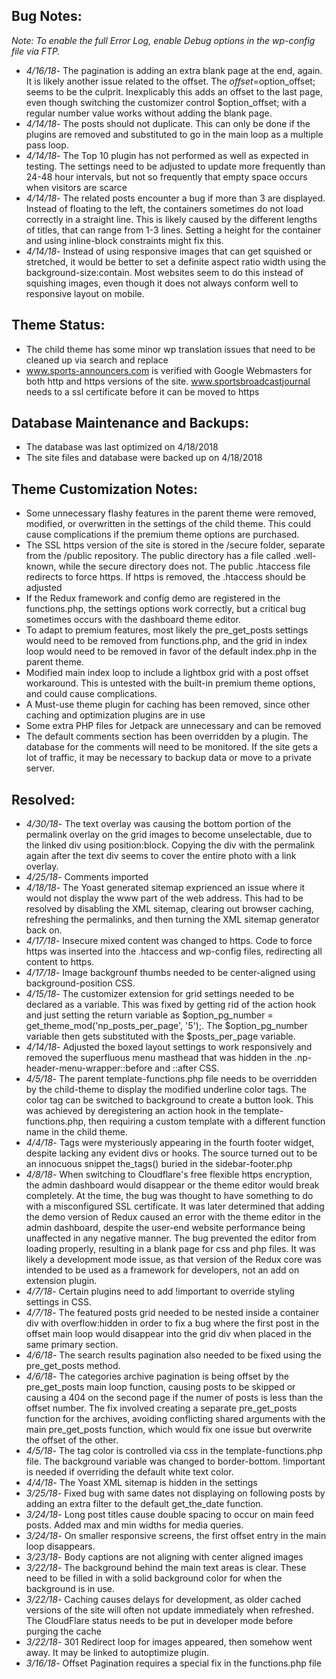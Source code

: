 ## Bug Notes: 

<em>Note: To enable the full Error Log, enable Debug options in the wp-config file via FTP.</em>

- *4/16/18*- The pagination is adding an extra blank page at the end, again.  It is likely another issue related to the offset.  The $offset=$option_offset; seems to be the culprit.  Inexplicably this adds an offset to the last page, even though switching the customizer control $option_offset; with a regular number value works without adding the blank page. 
- *4/14/18*- The posts should not duplicate.  This can only be done if the plugins are removed and substituted to go in the main loop as a multiple pass loop.
- *4/14/18*- The Top 10 plugin has not performed as well as expected in testing.  The settings need to be adjusted to update more frequently than 24-48 hour intervals, but not so frequently that empty space occurs when visitors are scarce
- *4/14/18*- The related posts encounter a bug if more than 3 are displayed.  Instead of floating to the left, the containers sometimes do not load correctly in a straight line.  This is likely caused by the different lengths of titles, that can range from 1-3 lines.  Setting a height for the container and using inline-block constraints might fix this.
- *4/14/18*- Instead of using responsive images that can get squished or stretched, it would be better to set a definite aspect ratio width using the background-size:contain.  Most websites seem to do this instead of squishing images, even though it does not always conform well to responsive layout on mobile.

## Theme Status:

- The child theme has some minor wp translation issues that need to be cleaned up via search and replace
- www.sports-announcers.com is verified with Google Webmasters for both http and https versions of the site.  www.sportsbroadcastjournal needs to a ssl certificate before it can be moved to https

## Database Maintenance and Backups:

- The database was last optimized on 4/18/2018
- The site files and database were backed up on 4/18/2018

## Theme Customization Notes:

- Some unnecessary flashy features in the parent theme were removed, modified, or overwritten in the settings of the child theme.  This could cause complications if the premium theme options are purchased.
- The SSL https version of the site is stored in the /secure folder, separate from the /public repository.  The public directory has a file called .well-known, while the secure directory does not.  The public .htaccess file redirects to force https. If https is removed, the .htaccess should be adjusted
- If the Redux framework and config demo are registered in the functions.php, the settings options work correctly, but a critical bug sometimes occurs with the dashboard theme editor.
- To adapt to premium features, most likely the pre_get_posts settings would need to be removed from functions.php, and the grid in index loop would need to be removed in favor of the default index.php in the parent theme.
- Modified main index loop to include a lightbox grid with a post offset workaround.  This is untested with the built-in premium theme options, and could cause complications.
- A Must-use theme plugin for caching has been removed, since other caching and optimization plugins are in use
- Some extra PHP files for Jetpack are unnecessary and can be removed
- The default comments section has been overridden by a plugin.  The database for the comments will need to be monitored.  If the site gets a lot of traffic, it may be necessary to backup data or move to a private server.

## Resolved:

- *4/30/18*- The text overlay was causing the bottom portion of the permalink overlay on the grid images to become unselectable, due to the linked div using position:block.  Copying the div with the permalink again after the text div seems to cover the entire photo with a link overlay. 
- *4/25/18*- Comments imported
- *4/18/18*- The Yoast generated sitemap exprienced an issue where it would not display the www part of the web address.  This had to be resolved by disabling the XML sitemap, clearing out browser caching, refreshing the permalinks, and then turning the XML sitemap generator back on.
- *4/17/18*- Insecure mixed content was changed to https.  Code to force https was inserted into the .htaccess and wp-config files, redirecting all content to https.
- *4/17/18*- Image backgrounf thumbs needed to be center-aligned using background-position CSS.
- *4/15/18*- The customizer extension for grid settings needed to be declared as a variable.  This was fixed by getting rid of the action hook and just setting the return variable as $option_pg_number = get_theme_mod('np_posts_per_page', '5');.  The  $option_pg_number variable then gets substituted with the $posts_per_page variable.  
- *4/14/18*- Adjusted the boxed layout settings to work responsively and removed the superfluous menu masthead that was hidden in the .np-header-menu-wrapper::before and ::after CSS.
- *4/5/18*- The parent template-functions.php file needs to be overridden by the child-theme to display the modified underline color tags.  The color tag can be switched to background to create a button look.  This was achieved by deregistering an action hook in the template-functions.php, then requiring a custom template with a different function name in the child theme.
- *4/4/18*- Tags were mysteriously appearing in the fourth footer widget, despite lacking any evident divs or hooks. The source turned out to be an innocuous snippet the_tags() buried in the sidebar-footer.php
- *4/8/18*- When switching to Cloudflare's free flexible https encryption, the admin dashboard would disappear or the theme editor would break completely.  At the time, the bug was thought to have something to do with a misconfigured SSL certificate.  It was later determined that adding the demo version of Redux caused an error with the theme editor in the admin dashboard, despite the user-end website performance being unaffected in any negative manner.  The bug prevented the editor from loading properly, resulting in a blank page for css and php files.  It was likely a development mode issue, as that version of the Redux core was intended to be used as a framework for developers, not an add on extension plugin.
- *4/7/18*- Certain plugins need to add !important to override styling settings in CSS.
- *4/7/18*- The featured posts grid needed to be nested inside a container div with overflow:hidden in order to fix a bug where the first post in the offset main loop would disappear into the grid div when placed in the same primary section.
- *4/6/18*- The search results pagination also needed to be fixed using the pre_get_posts method.
- *4/6/18*- The categories archive pagination is being offset by the pre_get_posts main loop function, causing posts to be skipped or causing a 404 on the second page if the numer of posts is less than the offset number.  The fix involved creating a separate pre_get_posts function for the archives, avoiding conflicting shared arguments with the main pre_get_posts function, which would fix one issue but overwrite the offset of the other.
- *4/5/18*- The tag color is controlled via css in the template-functions.php file.  The background variable was changed to border-bottom.  !important is needed if overriding the default white text color.
- *4/4/18*- The Yoast XML sitemap is hidden in the settings
- *3/25/18*- Fixed bug with same dates not displaying on following posts by adding an extra filter to the default get_the_date function.
- *3/24/18*- Long post titles cause double spacing to occur on main feed posts.  Added max and min widths for media queries.
- *3/24/18*- On smaller responsive screens, the first offset entry in the main loop disappears. 
- *3/23/18*- Body captions are not aligning with center aligned images
- *3/22/18*- The background behind the main text areas is clear.  These need to be filled in with a solid background color for when the background is in use.
- *3/22/18*- Caching causes delays for development, as older cached versions of the site will often not update immediately when refreshed.  The CloudFlare status needs to be put in developer mode before purging the cache
- *3/22/18*- 301 Redirect loop for images appeared, then somehow went away.  It may be linked to autoptimize plugin.
- *3/16/18*- Offset Pagination requires a special fix in the functions.php file
